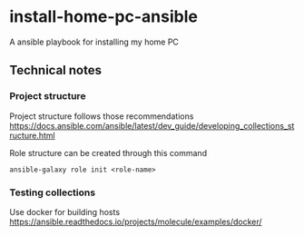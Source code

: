 # install-home-pc-ansible
A ansible playbook for installing my home PC

## Technical notes

### Project structure

Project structure follows those recommendations https://docs.ansible.com/ansible/latest/dev_guide/developing_collections_structure.html

Role structure can be created through this command
```shell
ansible-galaxy role init <role-name>
```

### Testing collections

Use docker for building hosts
https://ansible.readthedocs.io/projects/molecule/examples/docker/
